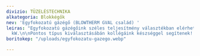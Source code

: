 ```yaml
---
divizio: TÜZELÉSTECHNIKA
alkategoria: Blokkégők
nev: 'Egyfokozatú gázégő (BLOWTHERM GVAL család) '
leiras: "Egyfokozatú gázégőink széles teljesítmény választékban elérhetőek: 11 - 670
  kW.\n\nPontos típus kiválasztásábán kollégáink készséggel segítenek!  "
boritokep: "/uploads/egyfokozatu-gazego.webp"

---
```

